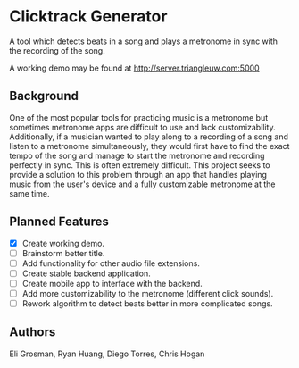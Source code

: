 # Clicktrack Generator

A tool which detects beats in a song and plays a metronome in sync with the
recording of the song.

A working demo may be found at http://server.triangleuw.com:5000

## Background

One of the most popular tools for practicing music is a metronome but sometimes
metronome apps are difficult to use and lack customizability. Additionally,
if a musician wanted to play along to a recording of a song and listen to a
metronome simultaneously, they would first have to find the exact tempo of the 
song and manage to start the metronome and recording perfectly in sync. This
is often extremely difficult. This project seeks to provide a solution to
this problem through an app that handles playing music from the user's device
and a fully customizable metronome at the same time.

## Planned Features
- [x] Create working demo.
- [ ] Brainstorm better title.
- [ ] Add functionality for other audio file extensions.
- [ ] Create stable backend application.
- [ ] Create mobile app to interface with the backend.
- [ ] Add more customizability to the metronome (different click sounds).
- [ ] Rework algorithm to detect beats better in more complicated songs.

## Authors

Eli Grosman, Ryan Huang, Diego Torres, Chris Hogan
